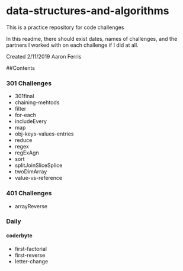 # data-structures-and-algorithms
This is a practice repository for code challenges

In this readme, there should exist dates, names of challenges, and the partners I worked with on each challenge if I did at all.

Created 2/11/2019 Aaron Ferris

##Contents

### 301 Challenges
  * 301final
  * chaining-mehtods
  * filter
  * for-each
  * includeEvery
  * map
  * obj-keys-values-entries
  * reduce
  * regex
  * regExAgn
  * sort
  * splitJoinSliceSplice
  * twoDimArray
  * value-vs-reference

### 401 Challenges
  * arrayReverse

### Daily

#### coderbyte
  * first-factorial
  * first-reverse
  * letter-change